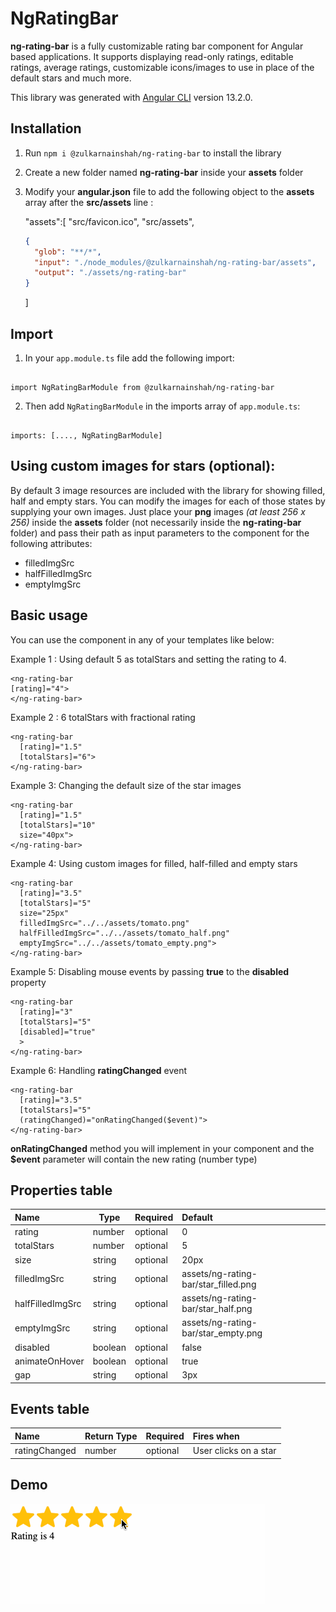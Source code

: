 # NgRatingBar

**ng-rating-bar** is a fully customizable rating bar component for Angular based applications. It supports displaying read-only ratings, editable ratings, average ratings, customizable icons/images to use in place of the default stars and much more.

This library was generated with [Angular CLI](https://github.com/angular/angular-cli) version 13.2.0.

## Installation

1. Run `npm i @zulkarnainshah/ng-rating-bar` to install the library
2. Create a new folder named **ng-rating-bar** inside your **assets** folder
3. Modify your **angular.json** file to add the following object to the **assets** array after the **src/assets** line :

   "assets":[
   "src/favicon.ico",
   "src/assets",

   ```json
   {
     "glob": "**/*",
     "input": "./node_modules/@zulkarnainshah/ng-rating-bar/assets",
     "output": "./assets/ng-rating-bar"
   }
   ```

   ]

## Import

1. In your `app.module.ts` file add the following import:

```

import NgRatingBarModule from @zulkarnainshah/ng-rating-bar

```

2. Then add `NgRatingBarModule` in the imports array of `app.module.ts`:

```

imports: [...., NgRatingBarModule]

```

## Using custom images for stars (optional):

By default 3 image resources are included with the library for showing filled, half and empty stars. You can modify the images for each of those states by supplying your own images. Just place your **png** images _(at least 256 x 256)_ inside the **assets** folder (not necessarily inside the **ng-rating-bar** folder) and pass their path as input parameters to the component for the following attributes:

- filledImgSrc
- halfFilledImgSrc
- emptyImgSrc

## Basic usage

You can use the component in any of your templates like below:

Example 1 : Using default 5 as totalStars and setting the rating to 4.

```
<ng-rating-bar
[rating]="4">
</ng-rating-bar>
```

Example 2 : 6 totalStars with fractional rating

```
<ng-rating-bar
  [rating]="1.5"
  [totalStars]="6">
</ng-rating-bar>
```

Example 3: Changing the default size of the star images

```
<ng-rating-bar
  [rating]="1.5"
  [totalStars]="10"
  size="40px">
</ng-rating-bar>
```

Example 4: Using custom images for filled, half-filled and empty stars

```
<ng-rating-bar
  [rating]="3.5"
  [totalStars]="5"
  size="25px"
  filledImgSrc="../../assets/tomato.png"
  halfFilledImgSrc="../../assets/tomato_half.png"
  emptyImgSrc="../../assets/tomato_empty.png">
</ng-rating-bar>
```

Example 5: Disabling mouse events by passing **true** to the **disabled** property

```
<ng-rating-bar
  [rating]="3"
  [totalStars]="5"
  [disabled]="true"
  >
</ng-rating-bar>
```

Example 6: Handling **ratingChanged** event

```
<ng-rating-bar
  [rating]="3.5"
  [totalStars]="5"
  (ratingChanged)="onRatingChanged($event)">
</ng-rating-bar>
```

**onRatingChanged** method you will implement in your component and the **$event** parameter will contain the new rating (number type)

## Properties table

| Name             | Type    | Required | Default                              |
| :--------------- | ------- | -------- | :----------------------------------- |
| rating           | number  | optional | 0                                    |
| totalStars       | number  | optional | 5                                    |
| size             | string  | optional | 20px                                 |
| filledImgSrc     | string  | optional | assets/ng-rating-bar/star_filled.png |
| halfFilledImgSrc | string  | optional | assets/ng-rating-bar/star_half.png   |
| emptyImgSrc      | string  | optional | assets/ng-rating-bar/star_empty.png  |
| disabled         | boolean | optional | false                                |
| animateOnHover   | boolean | optional | true                                 |
| gap              | string  | optional | 3px                                  |

## Events table

| Name          | Return Type | Required | Fires when            |
| :------------ | ----------- | -------- | :-------------------- |
| ratingChanged | number      | optional | User clicks on a star |

## Demo

![](https://github.com/zulkarnainshah/ng-rating-bar/blob/main/ng-star-rating-demo.gif?raw=true)
